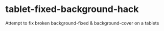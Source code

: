 tablet-fixed-background-hack
============================

Attempt to fix broken background-fixed &amp; background-cover on a tablets
